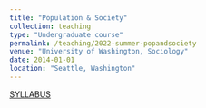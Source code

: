 ```yaml
---
title: "Population & Society"
collection: teaching
type: "Undergraduate course"
permalink: /teaching/2022-summer-popandsociety
venue: "University of Washington, Sociology"
date: 2014-01-01
location: "Seattle, Washington"
---
```


[SYLLABUS](https://github.com/courtneykirsten/test-page/blob/master/files/SOC%20331%20Su%202022%20Syllabus.pdf)

